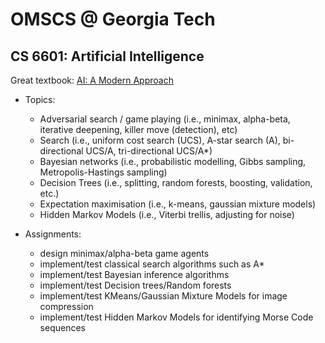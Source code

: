 # OMSCS @ Georgia Tech

## CS 6601: Artificial Intelligence

Great textbook: [AI: A Modern Approach](http://aima.cs.berkeley.edu/)
- Topics:
  - Adversarial search / game playing (i.e., minimax, alpha-beta, iterative deepening, killer move (detection), etc)
  - Search (i.e., uniform cost search (UCS), A-star search (A), bi-directional UCS/A, tri-directional UCS/A*)
  - Bayesian networks (i.e., probabilistic modelling, Gibbs sampling, Metropolis-Hastings sampling)
  - Decision Trees (i.e., splitting, random forests, boosting, validation, etc.)
  - Expectation maximisation (i.e., k-means, gaussian mixture models)
  - Hidden Markov Models (i.e., Viterbi trellis, adjusting for noise)

- Assignments: 
  - design minimax/alpha-beta game agents
  - implement/test classical search algorithms such as A*
  - implement/test Bayesian inference algorithms
  - implement/test Decision trees/Random forests
  - implement/test KMeans/Gaussian Mixture Models for image compression
  - implement/test Hidden Markov Models for identifying Morse Code sequences
